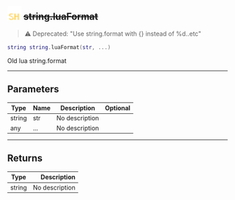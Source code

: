 ## <img src="../../.gitbook/assets/shared.png" width="32" height="32" /> ~~string.luaFormat~~

> ⚠ Deprecated: "Use string.format with {} instead of %d..etc"

```lua
string string.luaFormat(str, ...)
```

Old lua string.format

-----------------
## Parameters

| Type   | Name | Description | Optional |
| ------ | ---- | ----------- | -------: |
| string | str | No description |  |
| any | ... | No description |  |

-----------------
## Returns

| Type   | Description |
| ------ | ----------: |
| string | No description |
